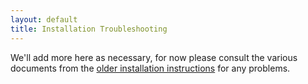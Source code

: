 ```yaml
---
layout: default
title: Installation Troubleshooting
---
```


We'll add more here as necessary, for now please consult the various documents from the [older installation instructions](/introduction/building-and-installation) for any problems.
